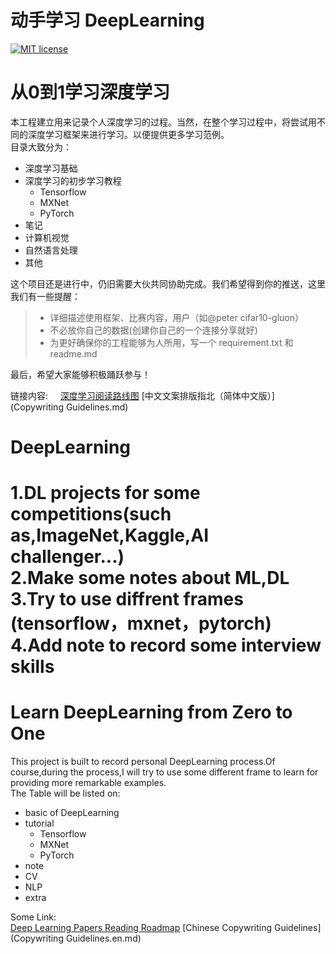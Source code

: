 # 动手学习 DeepLearning
[![MIT license](https://img.shields.io/dub/l/vibe-d.svg)](https://github.com/PeterChenYijie/DeepLearningZeroToALL/blob/master/LICENSE)

# 从0到1学习深度学习
本工程建立用来记录个人深度学习的过程。当然，在整个学习过程中，将尝试用不同的深度学习框架来进行学习。以便提供更多学习范例。  
目录大致分为：
* 深度学习基础
* 深度学习的初步学习教程 
    * Tensorflow 
    * MXNet
    * PyTorch
* 笔记     
* 计算机视觉
* 自然语言处理
* 其他

这个项目还是进行中，仍旧需要大伙共同协助完成。我们希望得到你的推送，这里我们有一些提醒：

> * 详细描述使用框架、比赛内容，用户（如@peter cifar10-gluon）  
> * 不必放你自己的数据(创建你自己的一个连接分享就好)                   
> * 为更好确保你的工程能够为人所用，写一个 requirement.txt 和readme.md

最后，希望大家能够积极踊跃参与！  

链接内容:    
[深度学习阅读路线图](https://github.com/songrotek/Deep-Learning-Papers-Reading-Roadmap)
[中文文案排版指北（简体中文版）](Copywriting Guidelines.md)


# DeepLearning

1.DL projects for some competitions(such as,ImageNet,Kaggle,AI challenger...)  
2.Make some notes about ML,DL  
3.Try to use diffrent frames (tensorflow，mxnet，pytorch)  
4.Add note to record some interview skills
=======

# Learn DeepLearning from Zero to One
This project is built to record personal DeepLearning process.Of course,during the process,I will try to use some 
different frame to learn for providing more remarkable examples.  
The Table will be listed on:
* basic of DeepLearning
* tutorial
    * Tensorflow 
    * MXNet
    * PyTorch 
* note
* CV
* NLP
* extra


Some Link:    
[Deep Learning Papers Reading Roadmap](https://github.com/songrotek/Deep-Learning-Papers-Reading-Roadmap)
[Chinese Copywriting Guidelines](Copywriting Guidelines.en.md)
